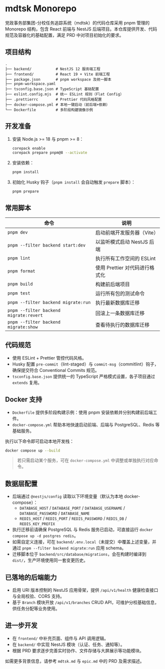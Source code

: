 # mdtsk Monorepo

党政事务部集团-分校任务追踪系统（mdtsk）的代码仓库采用 pnpm 管理的 Monorepo 结构，包含 React 前端与 NestJS 后端项目。本仓库提供开发、代码规范及容器化的基础配置，满足 PRD 中对项目初始化的要求。

## 项目结构

```
.
├── backend/           # NestJS 12 服务端工程
├── frontend/          # React 19 + Vite 前端工程
├── package.json       # pnpm workspace 及统一脚本
├── pnpm-workspace.yaml
├── tsconfig.base.json # TypeScript 基础配置
├── eslint.config.mjs  # 统一 ESLint 规则（Flat Config）
├── .prettierrc        # Prettier 代码风格配置
├── docker-compose.yml # 本地一键启动（前后端+依赖）
└── Dockerfile         # 多阶段构建镜像示例
```

## 开发准备

1. 安装 Node.js >= 18 与 pnpm >= 8：
   ```bash
   corepack enable
   corepack prepare pnpm@8 --activate
   ```
2. 安装依赖：
   ```bash
   pnpm install
   ```
3. 初始化 Husky 钩子（`pnpm install` 会自动触发 `prepare` 脚本）：
   ```bash
   pnpm prepare
   ```

## 常用脚本

| 命令                                   | 说明                           |
| -------------------------------------- | ------------------------------ |
| `pnpm dev`                             | 启动前端开发服务器（Vite）     |
| `pnpm --filter backend start:dev`      | 以监听模式启动 NestJS 后端     |
| `pnpm lint`                            | 执行所有工作空间的 ESLint      |
| `pnpm format`                          | 使用 Prettier 对代码进行格式化 |
| `pnpm build`                           | 构建前后端项目                 |
| `pnpm test`                            | 运行所有包的测试命令           |
| `pnpm --filter backend migrate:run`    | 执行最新数据库迁移             |
| `pnpm --filter backend migrate:revert` | 回滚上一条数据库迁移           |
| `pnpm --filter backend migrate:show`   | 查看待执行的数据库迁移         |

## 代码规范

- 使用 ESLint + Prettier 管控代码风格。
- Husky 配置 `pre-commit`（lint-staged）与 `commit-msg`（commitlint）钩子，确保提交符合 Conventional Commits 规范。
- `tsconfig.base.json` 提供统一的 TypeScript 严格模式设置，各子项目通过 `extends` 复用。

## Docker 支持

- `Dockerfile` 提供多阶段构建示例：使用 pnpm 安装依赖并分别构建前后端工件。
- `docker-compose.yml` 帮助本地快速启动前端、后端与 PostgreSQL、Redis 等基础服务。

执行以下命令即可启动本地开发栈：

```bash
docker compose up --build
```

> 若只需启动某个服务，可在 `docker-compose.yml` 中调整或单独执行对应命令。

## 数据层配置

- 后端通过 `@nestjs/config` 读取以下环境变量（默认为本地 docker-compose）：
  - `DATABASE_HOST` / `DATABASE_PORT` / `DATABASE_USERNAME` / `DATABASE_PASSWORD` / `DATABASE_NAME`
  - `REDIS_HOST` / `REDIS_PORT` / `REDIS_PASSWORD` / `REDIS_DB` / `REDIS_KEY_PREFIX`
- 执行迁移前请确保 PostgreSQL 与 Redis 服务已启动，可直接运行 `docker compose up -d postgres redis`。
- 如需自定义连接，可在 `backend/.env.local`（未提交）中覆盖上述变量，并通过 `pnpm --filter backend migrate:run` 应用 schema。
- 迁移脚本位于 `backend/src/database/migrations`，会在构建时编译到 `dist/`，生产环境使用同一套变更历史。

## 已落地的后端能力

- 启用 URI 版本控制的 NestJS 应用骨架，提供 `/api/v1/health` 健康检查接口与全局校验、CORS 支持。
- 基于 `Branch` 模块开放 `/api/v1/branches` CRUD API，可维护分校基础信息，供任务分配等业务使用。

## 进一步开发

- 在 `frontend/` 中补充页面、组件与 API 调用逻辑。
- 在 `backend/` 中实现 NestJS 模块（认证、任务、通知等）。
- 根据 PRD 要求逐步完善实时协作、文件存储与大屏展示等功能模块。

如需更多背景信息，请参考 `mdtsk.md` 与 `epic.md` 中的 PRD 及需求描述。
